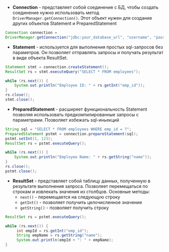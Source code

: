 

- **Connection** - представляет собой соединение с БД, чтобы создать соединение нужно использовать метод `DriverManager.getConnection()`.  Этот объект нужен для создание других объектов Statement и PreparedStatement
``` java
Connection connection = 
DriverManager.getConnection("jdbc:your_database_url", "username", "password");
```
- **Statement** - используется для выполнения простых sql-запросов без параметров. Он позволяет отправлять запросы и получать результат в виде объекта ResultSet.
``` java
Statement stmt = connection.createStatement(); 
ResultSet rs = stmt.executeQuery("SELECT * FROM employees"); 

while (rs.next()) { 
    System.out.println("Employee ID: " + rs.getInt("emp_id")); 
} 
rs.close(); 
stmt.close();
```
- **PreparedStatement** - расширяет функциональность Statement позволяя использовать предкомпилированные запросы с параметрами.  Позволяет избежать sql-иньекций
``` java
String sql = "SELECT * FROM employees WHERE emp_id = ?";
PreparedStatement pstmt = connection.prepareStatement(sql);
pstmt.setInt(1, 123);
ResultSet rs = pstmt.executeQuery(); 

while (rs.next()) { 
    System.out.println("Employee Name: " + rs.getString("name")); 
} 
rs.close(); 
pstmt.close();
```
- **ResultSet** - представляет собой таблицу данных, полученную в результате выполнения запроса. Позволяет перемещаться по строкам и извлекать значения из столбцов.
  Основные методы:
	- `next()` - перемещается на следующую строку
	- `getInt()` - позволяет получить целочисленное значение
	- `getString()` - позволяет получить строку
``` java
ResultSet rs = pstmt.executeQuery(); 

while (rs.next()) { 
     int empId = rs.getInt("emp_id"); 
     String empName = rs.getString("name"); 
     System.out.println(empId + ": " + empName); 
}
```